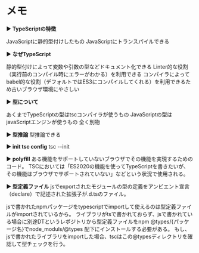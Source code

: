 # メモ

**▶︎ TypeScriptの特徴**

JavaScriptに静的型付けしたもの
JavaScriptにトランスパイルできる

**▶︎ なぜTypeScript**

静的型付けによって変数や引数の型などドキュメント化できる
Linter的な役割（実行前のコンパイル時にエラーがわかる）を利用できる
コンパイラによってbabel的な役割（デフォルトではES3にコンパイルしてくれる）を利用できるため古いブラウザ環境にやさしい

**▶︎ 型について**

あくまでTypeScriptの型はtscコンパイラが使うもの
JavaScriptの型はjavaScriptエンジンが使うもの
全く別物

**▶︎ 型推論**
型推論できる

**▶︎ init tsc config**
tsc --init

**▶︎ polyfill**
ある機能をサポートしていないブラウザでその機能を実現するためのコード。
TSCにおいては「ES2020の機能を使ってTypeScriptを書きたいが、その機能はブラウザでサポートされていない」などという状況で使用される。

**▶︎ 型定義ファイル**
jsでexportされたモジュールの型の定義をアンビエント宣言（declare）で記述された拡張子が.d.tsのファイル。

jsで書かれたnpmパッケージをtypescriptでimportして使えるのは型定義ファイルがimportされているから。
ライブラリがtsで書かれておらず、jsで書かれている場合に別途DTというレポジトリから型定義ファイルをnpm @types/{パッケージ名}でnode_moduls/@types 配下にインストールする必要がある。
もし、jsで書かれたライブラリをimportした場合、tscはこの@typesディレクトリを確認して型チェックを行う。

